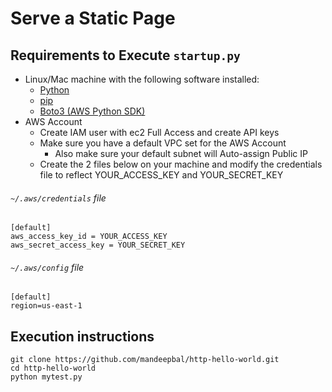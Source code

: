 # Serve a Static Page
## Requirements to Execute `startup.py`
  * Linux/Mac machine with the following software installed:
    * [Python](https://www.python.org/downloads/)
    * [pip](https://pip.pypa.io/en/latest/installing.html#install-pip)
    * [Boto3 (AWS Python SDK)](https://aws.amazon.com/sdk-for-python/)
  * AWS Account
    * Create IAM user with ec2 Full Access and create API keys
    * Make sure you have a default VPC set for the AWS Account
      * Also make sure your default subnet will Auto-assign Public IP
    * Create the 2 files below on your machine and modify the credentials file to reflect YOUR_ACCESS_KEY and YOUR_SECRET_KEY

###### `~/.aws/credentials` file
```
[default]
aws_access_key_id = YOUR_ACCESS_KEY
aws_secret_access_key = YOUR_SECRET_KEY
```

###### `~/.aws/config` file
```
[default]
region=us-east-1
```

## Execution instructions
```
git clone https://github.com/mandeepbal/http-hello-world.git
cd http-hello-world
python mytest.py
```
